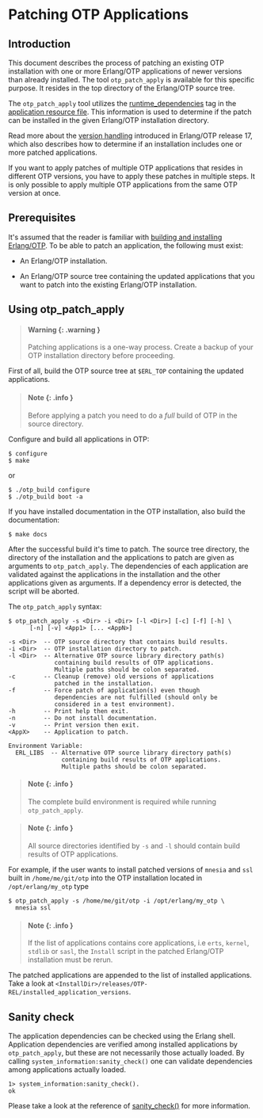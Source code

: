 <!-- SPDX-License-Identifier: Apache-2.0 -->
<!-- SPDX-FileCopyrightText: 2024 Erlang/OTP and its contributors -->

Patching OTP Applications
=========================

Introduction
------------

This document describes the process of patching an existing OTP
installation with one or more Erlang/OTP applications of newer versions
than already installed. The tool `otp_patch_apply` is available for this
specific purpose. It resides in the top directory of the Erlang/OTP
source tree.

The `otp_patch_apply` tool utilizes the [runtime_dependencies][] tag in
the [application resource file][]. This information is used to determine
if the patch can be installed in the given Erlang/OTP installation
directory.

Read more about the [version handling][] introduced in Erlang/OTP release
17, which also describes how to determine if an installation includes one
or more patched applications.

If you want to apply patches of multiple OTP applications that resides
in different OTP versions, you have to apply these patches in multiple
steps. It is only possible to apply multiple OTP applications from the
same OTP version at once.

Prerequisites
-------------

It's assumed that the reader is familiar with
[building and installing Erlang/OTP][]. To be able to patch an
application, the following must exist:

* An Erlang/OTP installation.

* An Erlang/OTP source tree containing the updated applications that
  you want to patch into the existing Erlang/OTP installation.

Using otp\_patch\_apply
-----------------------

> #### Warning {: .warning }
>
> Patching applications is a one-way process.
> Create a backup of your OTP installation directory before
> proceeding.

First of all, build the OTP source tree at `$ERL_TOP` containing
the updated applications.

> #### Note {: .info }
>
> Before applying a patch you need to do a *full* build
> of OTP in the source directory.

Configure and build all applications in OTP:

	$ configure
	$ make

or

	$ ./otp_build configure
	$ ./otp_build boot -a

If you have installed documentation in the OTP installation, also
build the documentation:

	$ make docs

After the successful build it's time to patch. The source tree directory,
the directory of the installation and the applications to patch are given
as arguments to `otp_patch_apply`. The dependencies of each application
are validated against the applications in the installation and the other
applications given as arguments. If a dependency error is detected, the
script will be aborted.

The `otp_patch_apply` syntax:

	$ otp_patch_apply -s <Dir> -i <Dir> [-l <Dir>] [-c] [-f] [-h] \
          [-n] [-v] <App1> [... <AppN>]
	
	-s <Dir>  -- OTP source directory that contains build results.
	-i <Dir>  -- OTP installation directory to patch.
	-l <Dir>  -- Alternative OTP source library directory path(s)
	             containing build results of OTP applications.
	             Multiple paths should be colon separated.
	-c        -- Cleanup (remove) old versions of applications
	             patched in the installation.
	-f        -- Force patch of application(s) even though
	             dependencies are not fulfilled (should only be
	             considered in a test environment).
	-h        -- Print help then exit.
	-n        -- Do not install documentation.
	-v        -- Print version then exit.
	<AppX>    -- Application to patch.
	
	Environment Variable:
	  ERL_LIBS  -- Alternative OTP source library directory path(s)
	               containing build results of OTP applications.
	               Multiple paths should be colon separated.

> #### Note {: .info }
>
> The complete build environment is required while running
> `otp_patch_apply`.

> #### Note {: .info }
>
> All source directories identified by `-s` and `-l` should
> contain build results of OTP applications.

For example, if the user wants to install patched versions of `mnesia`
and `ssl` built in `/home/me/git/otp` into the OTP installation
located in `/opt/erlang/my_otp` type

	$ otp_patch_apply -s /home/me/git/otp -i /opt/erlang/my_otp \
	  mnesia ssl

> #### Note {: .info }
>
> If the list of applications contains core applications,
> i.e `erts`, `kernel`, `stdlib` or `sasl`, the `Install` script in
> the patched Erlang/OTP installation must be rerun.

The patched applications are appended to the list of installed
applications. Take a look at
`<InstallDir>/releases/OTP-REL/installed_application_versions`.

Sanity check
------------

The application dependencies can be checked using the Erlang shell.
Application dependencies are verified among installed applications by
`otp_patch_apply`, but these are not necessarily those actually loaded.
By calling `system_information:sanity_check()` one can validate
dependencies among applications actually loaded.

```
1> system_information:sanity_check().
ok
```

Please take a look at the reference of [sanity_check()][] for more
information.

[application resource file]: `e:kernel:app.md`
[runtime_dependencies]: `e:kernel:app.md#runtime_dependencies`
[building and installing Erlang/OTP]: INSTALL.md
[version handling]: `e:system:versions.md`
[sanity_check()]: `system_information:sanity_check/0`

